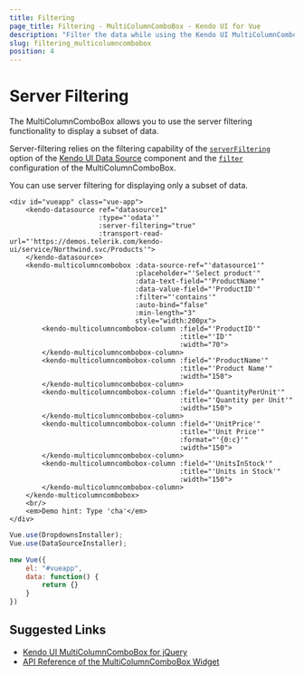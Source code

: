 ```yaml
---
title: Filtering
page_title: Filtering - MultiColumnComboBox - Kendo UI for Vue
description: "Filter the data while using the Kendo UI MultiColumnComboBox wrapper for Vue."
slug: filtering_multicolumncombobox
position: 4
---
```


# Server Filtering

The MultiColumnComboBox allows you to use the server filtering functionality to display a subset of data.

Server-filtering relies on the filtering capability of the [`serverFiltering`](https://docs.telerik.com/kendo-ui/api/javascript/data/datasource#configuration-serverFiltering) option of the [Kendo UI Data Source](https://docs.telerik.com/kendo-ui/framework/datasource/overview) component and the [`filter`](https://docs.telerik.com/kendo-ui/api/javascript/ui/multicolumncombobox/configuration/filter) configuration of the MultiColumnComboBox.

You can use server filtering for displaying only a subset of data.

```html-preview
<div id="vueapp" class="vue-app">
    <kendo-datasource ref="datasource1"
                      :type="'odata'"
                      :server-filtering="true"
                      :transport-read-url="'https://demos.telerik.com/kendo-ui/service/Northwind.svc/Products'">
    </kendo-datasource>
    <kendo-multicolumncombobox :data-source-ref="'datasource1'"
                               :placeholder="'Select product'"
                               :data-text-field="'ProductName'"
                               :data-value-field="'ProductID'"
                               :filter="'contains'"
                               :auto-bind="false"
                               :min-length="3"
                               style="width:200px">
        <kendo-multicolumncombobox-column :field="'ProductID'"
                                          :title="'ID'"
                                          :width="70">
        </kendo-multicolumncombobox-column>
        <kendo-multicolumncombobox-column :field="'ProductName'"
                                          :title="'Product Name'"
                                          :width="150">
        </kendo-multicolumncombobox-column>
        <kendo-multicolumncombobox-column :field="'QuantityPerUnit'"
                                          :title="'Quantity per Unit'"
                                          :width="150">
        </kendo-multicolumncombobox-column>
        <kendo-multicolumncombobox-column :field="'UnitPrice'"
                                          :title="'Unit Price'"
                                          :format="'{0:c}'"
                                          :width="150">
        </kendo-multicolumncombobox-column>
        <kendo-multicolumncombobox-column :field="'UnitsInStock'"
                                          :title="'Units in Stock'"
                                          :width="150">
        </kendo-multicolumncombobox-column>
    </kendo-multicolumncombobox>
    <br/>
    <em>Demo hint: Type 'cha'</em>
</div>
```
```js
Vue.use(DropdownsInstaller);
Vue.use(DataSourceInstaller);

new Vue({
    el: "#vueapp",
    data: function() {
        return {}
    }
})
```

## Suggested Links

* [Kendo UI MultiColumnComboBox for jQuery](https://docs.telerik.com/kendo-ui/controls/editors/multicolumncombobox/overview)
* [API Reference of the MultiColumnComboBox Widget](https://docs.telerik.com/kendo-ui/api/javascript/ui/multicolumncombobox)
